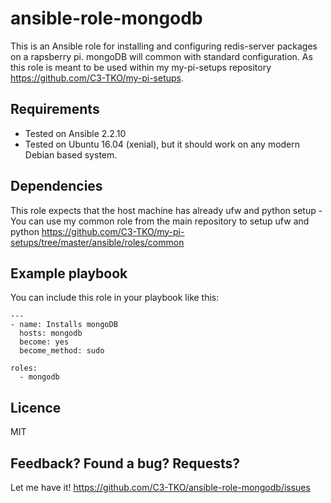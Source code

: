 # ansible-role-mongodb

This is an Ansible role for installing and configuring redis-server packages on a rapsberry pi. mongoDB will common with standard configuration. As this role is meant to be used within my my-pi-setups repository https://github.com/C3-TKO/my-pi-setups.


## Requirements

- Tested on Ansible 2.2.10
- Tested on Ubuntu 16.04 (xenial), but it should work on any modern Debian based system.

## Dependencies

This role expects that the host machine has already ufw and python setup - You can use my common role from the main repository to setup ufw and python 
https://github.com/C3-TKO/my-pi-setups/tree/master/ansible/roles/common

## Example playbook

You can include this role in your playbook like this:

    ---
    - name: Installs mongoDB
      hosts: mongodb
      become: yes
      become_method: sudo

    roles:
      - mongodb

## Licence

MIT

## Feedback? Found a bug? Requests?

Let me have it! https://github.com/C3-TKO/ansible-role-mongodb/issues
